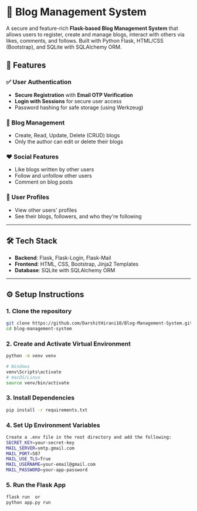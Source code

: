 # 📝 Blog Management System

A secure and feature-rich **Flask-based Blog Management System** that allows users to register, create and manage blogs, interact with others via likes, comments, and follows. Built with Python Flask, HTML/CSS (Bootstrap), and SQLite with SQLAlchemy ORM.

## 🚀 Features

### ✅ User Authentication
- **Secure Registration** with **Email OTP Verification**
- **Login with Sessions** for secure user access
- Password hashing for safe storage (using Werkzeug)

### 📝 Blog Management
- Create, Read, Update, Delete (CRUD) blogs
- Only the author can edit or delete their blogs

### ❤️ Social Features
- Like blogs written by other users
- Follow and unfollow other users
- Comment on blog posts

### 👤 User Profiles
- View other users' profiles
- See their blogs, followers, and who they're following

---

## 🛠️ Tech Stack

- **Backend**: Flask, Flask-Login, Flask-Mail
- **Frontend**: HTML, CSS, Bootstrap, Jinja2 Templates
- **Database**: SQLite with SQLAlchemy ORM

---


## ⚙️ Setup Instructions

### 1. Clone the repository
```bash
git clone https://github.com/DarshitHirani10/Blog-Management-System.git
cd blog-management-system
```

### 2. Create and Activate Virtual Environment
```bash
python -m venv venv

# Windows
venv\Scripts\activate
# macOS/Linux
source venv/bin/activate
```

### 3. Install Dependencies
```bash
pip install -r requirements.txt
```

### 4. Set Up Environment Variables
```bash
Create a .env file in the root directory and add the following:
SECRET_KEY=your-secret-key
MAIL_SERVER=smtp.gmail.com
MAIL_PORT=587
MAIL_USE_TLS=True
MAIL_USERNAME=your-email@gmail.com
MAIL_PASSWORD=your-app-password
```

### 5. Run the Flask App
```bash
flask run  or 
python app.py run
```